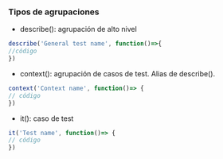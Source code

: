 ### Tipos de agrupaciones

* describe(): agrupación de alto nivel

```typescript
describe('General test name', function()=>{ 
//código 
})
```
* context(): agrupación de casos de test. Alias de describe().

```typescript
context('Context name', function()=> {
// código
})
```
* it(): caso de test

```typescript
it('Test name', function()=> {
// código
})
```
